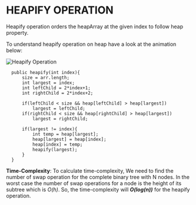 # HEAPIFY OPERATION

Heapify operation orders the heapArray at the given index to follow heap property.

To understand heapify operation on heap have a look at the animation below: 

![Heapify Operation](https://i.imgur.com/8azbFmG.gif)

      public heapify(int index){
          size = arr.length;
          int largest = index;
          int leftChild = 2*index+1;
          int rightChild = 2*index+2;

          if(leftChild < size && heap[leftChild] > heap[largest])
              largest = leftChild;
          if(rightChild < size && heap[rightChild] > heap[largest])
              largest = rightChild;

          if(largest != index){
              int temp = heap[largest];
              heap[largest] = heap[index];
              heap[index] = temp;
              heapify(largest);
          }
      }

**Time-Complexity**: To calculate time-complexity, We need to find the number of swap operation for the complete binary tree with N nodes. In the worst case the number of swap operations for a node is the height of its subtree which is *O(h)*. So, the time-complexity will ***O(log(n))*** for the heapify operation.
